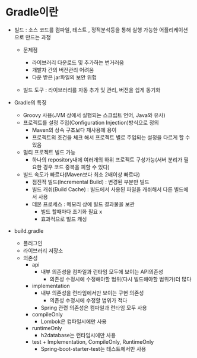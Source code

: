 # Gradle이란
- 빌드 : 소스 코드를 컴파일, 테스트 , 정적분석등을 통해 실행 가능한 어플리케이션으로 만드는 과정
    - 문제점
        - 라이브러리 다운로드 및 추가하는 번거러움
        - 개발자 간의 버전관리 어려움
        - 다운 받은 jar파일의 보안 위험

    - 빌드 도구 : 라이브러리를 자동 추가 및 관리, 버전을 쉽게 동기화

- Gradle의 특징
    - Groovy 사용(JVM 상에서 실행되는 스크립트 언어, Java와 유사)
    - 프로젝트를 설정 주입(Configuration Injection)방식으로 정의
        - Maven의 상속 구조보다 재사용에 용이
        - 프로젝트의 조건을 체크 해서 프로젝트 별로 주입되는 설정을 다르게 할 수 있음
    - 멀티 프로젝트 빌드 가능
        - 하나의 repository내에 여러개의 하위 프로젝트 구성가능(서버 분리가 필요한 경우 코드 중복을 피할 수 있다)
    - 빌드 속도가 빠르다(Maven보다 최소 2배이상 빠르다)
        - 점진적 빌드(Incremental Build) : 변경된 부분만 빌드
        - 빌드 캐쉬(Build Cache) : 빌드에서 사용된 파일을 캐쉬해서 다른 빌드에서 사용
        - 데몬 프로세스 : 메모리 상에 빌드 결과물을 보관
            - 빌드 할때마다 초기화 필요 x
            - 효과적으로 빌드 캐싱


- build.gradle
    - 플러그인
    - 라이브러리 저장소 
    - 의존성
        - api
            - 내부 의존성을 컴파일과 런타임 모두에 보이는 API의존성
                - 의존성 수정시에 수정해야할 범위(다시 빌드해야할 범위가)더 많다
        - implementation
            - 내부 의존성을 런타임에서만 보이는 구현 의존성
                - 의존성 수정시에 수정할 범위가 적다
            - Spring 관련 의존성은 컴파일과 런타임 모두 사용
        - compileOnly
            - Lombok은 컴파일시에만 사용
        - runtimeOnly
            - h2database는 런타임시에만 사용
        - test + Implementation, CompileOnly, RuntimeOnly
            - Spring-boot-starter-test는 테스트에서만 사용
    

    

        


